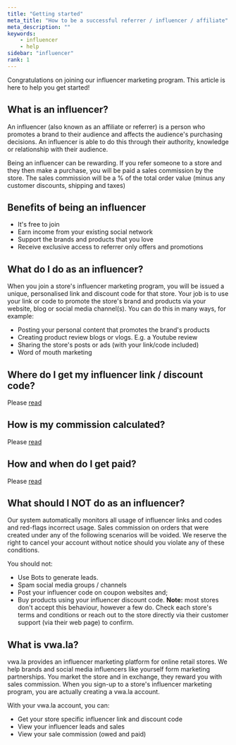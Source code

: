 ```yaml
---
title: "Getting started"
meta_title: "How to be a successful referrer / influencer / affiliate"
meta_description: ""
keywords:
    - influencer
    - help
sidebar: "influencer"
rank: 1
---
```

Congratulations on joining our influencer marketing program. This article is here to help you get started!

## What is an influencer?

An influencer (also known as an affiliate or referrer) is a person who promotes a brand to their audience and affects the audience's purchasing decisions. An influencer is able to do this through their authority, knowledge or relationship with their audience.

Being an influencer can be rewarding. If you refer someone to a store and they then make a purchase, you will be paid a sales commission by the store. The sales commission will be a % of the total order value (minus any customer discounts, shipping and taxes)

## Benefits of being an influencer

* It's free to join
* Earn income from your existing social network
* Support the brands and products that you love
* Receive exclusive access to referrer only offers and promotions

## What do I do as an influencer?

When you join a store's influencer marketing program, you will be issued a unique, personalised link and discount code for that store. Your job is to use your link or code to promote the store's brand and products via your website, blog or social media channel(s). You can do this in many ways, for example:

* Posting your personal content that promotes the brand's products
* Creating product review blogs or vlogs. E.g. a Youtube review
* Sharing the store's posts or ads (with your link/code included)
* Word of mouth marketing 

## Where do I get my influencer link / discount code?

Please [read](/influencer/how-do-i-earn-commission)

## How is my commission calculated?

Please [read](/influencer/how-do-i-earn-commission)

## How and when do I get paid?

Please [read](/influencer/how-is-commission-paid)

## What should I NOT do as an influencer?

Our system automatically monitors all usage of influencer links and codes and red-flags incorrect usage. Sales commission on orders that were created under any of the following scenarios will be voided. We reserve the right to cancel your account without notice should you violate any of these conditions.  
  
You should not:

* Use Bots to generate leads. 
* Spam social media groups / channels
* Post your influencer code on coupon websites and;
* Buy products using your influencer discount code. **Note:** most stores don't accept this behaviour, however a few do. Check each store's terms and conditions or reach out to the store directly via their customer support (via their web page) to confirm.

## What is vwa.la?

vwa.la provides an influencer marketing platform for online retail stores. We help brands and social media influencers like yourself form marketing partnerships. You market the store and in exchange, they reward you with sales commission. When you sign-up to a store's influencer marketing program, you are actually creating a vwa.la account.

With your vwa.la account, you can:

* Get your store specific influencer link and discount code
* View your influencer leads and sales
* View your sale commission (owed and paid)
